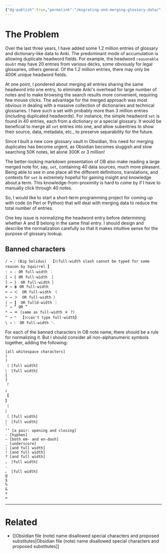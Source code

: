 ```yaml
---
{"dg-publish":true,"permalink":"/migrating-and-merging-glossary-data/","noteIcon":"2","created":"","updated":""}
---
```


# The Problem
Over the last three years, I have added some 1.2 million entries of glossary and dictionary-like data to Anki. The predominant mode of accumulation is allowing duplicate headword fields. For example, the headword `reasonable doubt` may have 20 entries from various decks, some obviously for legal glossaries, others general. Of the 1.2 million entries, there may only be 400K unique headword fields.

At one point, I pondered about merging all entries sharing the same headword into one entry, to eliminate Anki's overhead for large number of notes and to make browsing the search results more convenient, requiring few mouse clicks. The advantage for the merged approach was most obvious in dealing with a massive collection of dictionaries and technical glossaries. I have such a set with probably more than 3 million entries (including duplicated headwords). For instance, the simple headword `set` is found in 40 entries, each from a dictionary or a special glossary. It would be beneficial to merge all `set` entries into one, and allow subentries to show their source, data, metadata, etc., to preserve separability for the future.

Since I built a new core glossary vault in Obsidian, this need for merging duplicates has become urgent, as Obsidian becomes sluggish and slow searching 50K notes, let alone 300K or 3 million!

The better-looking markdown presentation of OB also make reading a large merged note for, say, `set`, containing 40 data sources, much more pleasant. Being able to see in one place all the different definitions, translations, and contexts for `set` is extremely hopeful for gaining insight and knowledge about a term. This knowledge-from-proximity is hard to come by if I have to manually click through 40 notes.

So, I would like to start a short-term programming project for coming up with code (in Perl or Python) that will deal with merging data to reduce the total number of entries.

One key issue is normalizing the headword entry before determining whether A and B belong in the same final entry. I should design and describe the normalization carefully so that it makes intuitive sense for the purpose of glossary lookup.


<div class="transclusion internal-embed is-loaded"><div class="markdown-embed">



## Banned characters

</div></div>


<div class="transclusion internal-embed is-loaded"><div class="markdown-embed">



```
/ → ⧸ (Big Solidus)  【巜full-width slash cannot be typed for some reason by Squirrel 】
: → ։ OR full-width ： 
[ → { OR full-width ［  
] → }  OR full-width ］ 
# → ⋕ OR full-width 
< → ＜  OR full-width 〈
> → ＞  OR full-width 〉
| → ┃  OR fulld-width ｜
" → “ OR ”  
* → ＊ (same as full-width ＊ ?) 
^ → ⌃  【巜can't type full-width】
\ → ⧵  OR full-width ＼ 
```

</div></div>


For each of the banned characters in OB note name, there should be a rule for normalizing it. But I should consider all non-alphanumeric symbols together, adding the following:

```
[all whitespace characters]
(
)
（ [full width]
） [full width]
{
}
「
」
【
】
〔
〕
［ [full width]
］ [full width]
' 
‘’ [a pair: opening and closing]
- [hyphen]
— [both em- and en-dash]
_ [underscore]
; [and full width]
! [and full width]
? [and full width]
， [full width]
.
。 [full width]
@
$
%
&
+
=
```

---

# Related
- [[Obsidian file (note) name disallowed special characters and proposed substitutes\|Obsidian file (note) name disallowed special characters and proposed substitutes]]